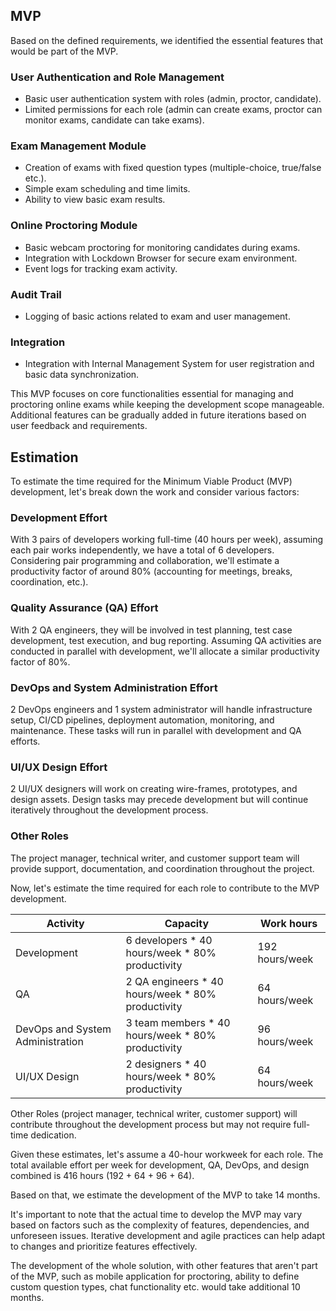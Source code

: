## MVP

Based on the defined requirements, we identified the essential features that would be part of the MVP.

### User Authentication and Role Management
- Basic user authentication system with roles (admin, proctor, candidate).
- Limited permissions for each role (admin can create exams, proctor can monitor exams, candidate can take exams).

### Exam Management Module
- Creation of exams with fixed question types (multiple-choice, true/false etc.).
- Simple exam scheduling and time limits.
- Ability to view basic exam results.

### Online Proctoring Module
- Basic webcam proctoring for monitoring candidates during exams.
- Integration with Lockdown Browser for secure exam environment.
- Event logs for tracking exam activity.

### Audit Trail
- Logging of basic actions related to exam and user management.

### Integration
- Integration with Internal Management System for user registration and basic data synchronization.

This MVP focuses on core functionalities essential for managing and proctoring online exams while keeping the development scope manageable. Additional features can be gradually added in future iterations based on user feedback and requirements.

## Estimation
To estimate the time required for the Minimum Viable Product (MVP) development, let's break down the work and consider various factors:
### Development Effort
With 3 pairs of developers working full-time (40 hours per week), assuming each pair works independently, we have a total of 6 developers.
Considering pair programming and collaboration, we'll estimate a productivity factor of around 80% (accounting for meetings, breaks, coordination, etc.).
### Quality Assurance (QA) Effort
With 2 QA engineers, they will be involved in test planning, test case development, test execution, and bug reporting.
Assuming QA activities are conducted in parallel with development, we'll allocate a similar productivity factor of 80%.
### DevOps and System Administration Effort
2 DevOps engineers and 1 system administrator will handle infrastructure setup, CI/CD pipelines, deployment automation, monitoring, and maintenance.
These tasks will run in parallel with development and QA efforts.
### UI/UX Design Effort
2 UI/UX designers will work on creating wire-frames, prototypes, and design assets.
Design tasks may precede development but will continue iteratively throughout the development process.
### Other Roles
The project manager, technical writer, and customer support team will provide support, documentation, and coordination throughout the project.

Now, let's estimate the time required for each role to contribute to the MVP development.

| Activity                       | Capacity                                        | Work hours |
|--------------------------------|-------------------------------------------------|------------|
| Development                    | 6 developers * 40 hours/week * 80% productivity |192 hours/week |
| QA                             | 2 QA engineers * 40 hours/week * 80% productivity |64 hours/week |
| DevOps and System Administration| 3 team members * 40 hours/week * 80% productivity |96 hours/week |
| UI/UX Design                   | 2 designers * 40 hours/week * 80% productivity |64 hours/week |

Other Roles (project manager, technical writer, customer support) will contribute throughout the development process but may not require full-time dedication.

Given these estimates, let's assume a 40-hour workweek for each role. The total available effort per week for development, QA, DevOps, and design combined is 416 hours (192 + 64 + 96 + 64).

Based on that, we estimate the development of the MVP to take 14 months. 

It's important to note that the actual time to develop the MVP may vary based on factors such as the complexity of features, dependencies, and unforeseen issues. Iterative development and agile practices can help adapt to changes and prioritize features effectively.

The development of the whole solution, with other features that aren't part of the MVP, such as mobile application for proctoring, ability to define custom question types, chat functionality etc. would take additional 10 months.